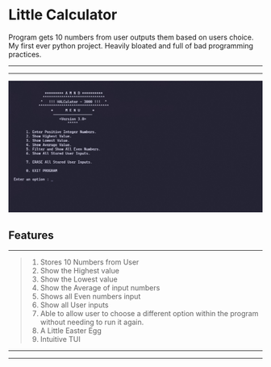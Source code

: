 # Little Calculator

Program gets 10 numbers from user outputs them based on users choice.
My first ever python project. Heavily bloated and full of bad programming practices.

---
---

![Peek](img/peek.jpg)

## Features

---

> 1. Stores 10 Numbers from User
> 2. Show the Highest value
> 3. Show the Lowest value
> 4. Show the Average of input numbers
> 5. Shows all Even numbers input
> 6. Show all User inputs
> 7. Able to allow user to choose a different option within the program
>    without needing to run it again.
> 8. A Little Easter Egg
> 9. Intuitive TUI

---
---
